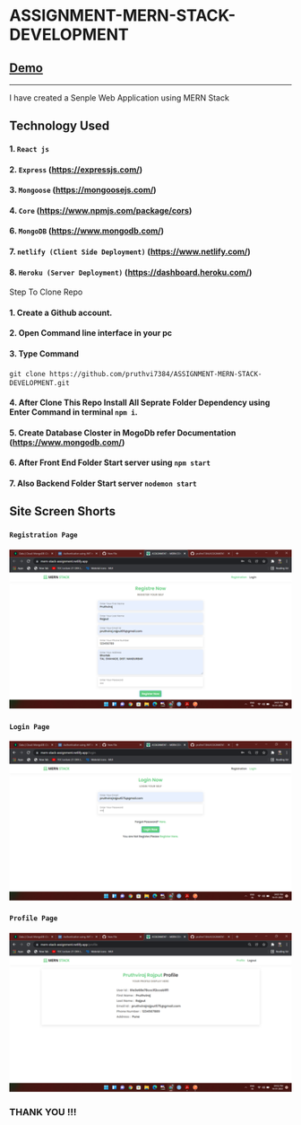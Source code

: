 # ASSIGNMENT-MERN-STACK-DEVELOPMENT
## [Demo](https://mern-stack-assignment.netlify.app)
--------

I have created a Senple Web Application using MERN Stack
## Technology Used

#### 1. `React js`
#### 2. `Express` (https://expressjs.com/)
#### 3. `Mongoose` (https://mongoosejs.com/)
#### 4. `Core` (https://www.npmjs.com/package/cors)
#### 6. `MongoDB` (https://www.mongodb.com/)
#### 7. `netlify (Client Side Deployment)` (https://www.netlify.com/)
#### 8. `Heroku (Server Deployment)` (https://dashboard.heroku.com/)


Step To Clone Repo

#### 1. Create a Github account.
#### 2. Open Command line interface in your pc
#### 3. Type Command 
    git clone https://github.com/pruthvi7384/ASSIGNMENT-MERN-STACK-DEVELOPMENT.git
#### 4. After Clone This Repo Install All Seprate Folder Dependency using Enter Command in terminal `npm i`.
#### 5. Create Database Closter in MogoDb refer Documentation (https://www.mongodb.com/)
#### 6. After Front End Folder Start server using  `npm start`
#### 7. Also Backend Folder Start server `nodemon start`

Site Screen Shorts 
-----

#### `Registration Page`

<img src="https://github.com/pruthvi7384/ASSIGNMENT-MERN-STACK-DEVELOPMENT/blob/master/Screenshort/Registeration%20Form.png">

#### `Login Page`

<img src="https://github.com/pruthvi7384/ASSIGNMENT-MERN-STACK-DEVELOPMENT/blob/master/Screenshort/Login%20Form.png">

#### `Profile Page`

<img src="https://github.com/pruthvi7384/ASSIGNMENT-MERN-STACK-DEVELOPMENT/blob/master/Screenshort/Profile%20Page.png">


### THANK YOU !!!
